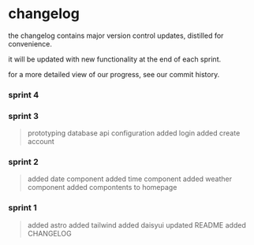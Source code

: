 # changelog

the changelog contains major version control updates, distilled for convenience. 

it will be updated with new functionality at the end of each sprint.

for a more detailed view of our progress, see our commit history.

### sprint 4

### sprint 3

> prototyping database api configuration
> added login
> added create account

### sprint 2

> added date component
> added time component
> added weather component
> added compontents to homepage

### sprint 1

> added astro
> added tailwind
> added daisyui
> updated README
> added CHANGELOG